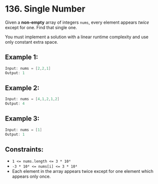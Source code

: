 # 136. Single Number

Given a **non-empty** array of integers `nums`, every element appears _twice_ except for one. Find that single one.

You must implement a solution with a linear runtime complexity and use only constant extra space.

## Example 1:

```java
Input: nums = [2,2,1]
Output: 1
```

## Example 2:

```java
Input: nums = [4,1,2,1,2]
Output: 4
```

## Example 3:

```java
Input: nums = [1]
Output: 1

```

## Constraints:

- `1 <= nums.length <= 3 * 10⁴`
- `-3 * 10⁴ <= nums[i] <= 3 * 10⁴`
- Each element in the array appears twice except for one element which appears only once.

